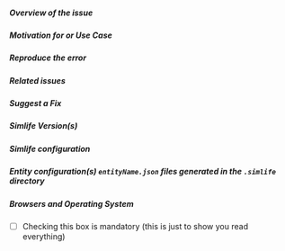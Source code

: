<!--
- Please follow the issue template below for bug reports and feature requests.
- If you have a support request rather than a bug, please use [Stack Overflow](http://stackoverflow.com/questions/tagged/simlife) with the Simlife tag.
- For bug reports it is mandatory to run the command `simlife info` in your project's root folder, and paste the result here.
- Tickets opened without any of these pieces of information will be **closed** without any explanation.
-->

##### **Overview of the issue**

<!-- Explain the bug or feature request, if an error is being thrown a stack trace helps -->

##### **Motivation for or Use Case**

<!-- Explain why this is a bug or a new feature for you -->

##### **Reproduce the error**

<!-- For bug reports, an unambiguous set of steps to reproduce the error -->

##### **Related issues**

<!-- Has a similar issue been reported before? Please search both closed & open issues -->

##### **Suggest a Fix**

<!-- For bug reports, if you can't fix the bug yourself, perhaps you can point to what might be
  causing the problem (line of code or commit) -->

##### **Simlife Version(s)**

<!--
Which version of Simlife are you using, is it a regression?
-->

##### **Simlife configuration**

<!--
To provide all information we need, you should run `simlife info` in the project root folder, and
copy/paste the result here.
The `.yo-rc.json` file generated in the root folder is mandatory for bug reports. This will help us to replicate the scenario.
You should remove any sensitive information like the rememberMe key or the jwtSecretKey key.
-->

##### **Entity configuration(s) `entityName.json` files generated in the `.simlife` directory**

<!--
If the error is during an entity creation or associated with a specific entity.
If you are using JDL, please share that configuration as well.
-->

##### **Browsers and Operating System**

<!-- What OS are you on? is this a problem with all browsers or only IE8? -->

- [ ] Checking this box is mandatory (this is just to show you read everything)

<!-- Love Simlife? Please consider supporting our collective:
👉  https://opencollective.com/simlife-bot/donate -->
